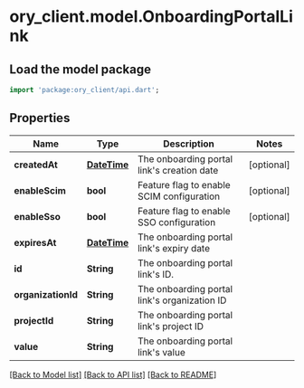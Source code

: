 # ory_client.model.OnboardingPortalLink

## Load the model package
```dart
import 'package:ory_client/api.dart';
```

## Properties
Name | Type | Description | Notes
------------ | ------------- | ------------- | -------------
**createdAt** | [**DateTime**](DateTime.md) | The onboarding portal link's creation date | [optional] 
**enableScim** | **bool** | Feature flag to enable SCIM configuration | [optional] 
**enableSso** | **bool** | Feature flag to enable SSO configuration | [optional] 
**expiresAt** | [**DateTime**](DateTime.md) | The onboarding portal link's expiry date | 
**id** | **String** | The onboarding portal link's ID. | 
**organizationId** | **String** | The onboarding portal link's organization ID | 
**projectId** | **String** | The onboarding portal link's project ID | 
**value** | **String** | The onboarding portal link's value | 

[[Back to Model list]](../README.md#documentation-for-models) [[Back to API list]](../README.md#documentation-for-api-endpoints) [[Back to README]](../README.md)


